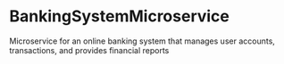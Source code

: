 # BankingSystemMicroservice
Microservice for an online banking system that manages user accounts, transactions, and provides financial reports

